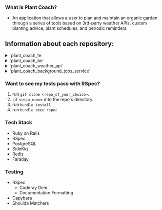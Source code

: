 ### What is Plant Coach?
- An application that allows a user to plan and maintain an organic garden through a series of tools based on 3rd-party weather APIs, custom planting advice, plant schedules, and periodic reminders.

## Information about each repository:
  <details>
    <summary> `plant_coach_fe` </summary>
    
    - Main tech: 
      - Rails
      - Bootstrap
    - Frontend application for the user interface.
  </details>
  
  <details>
    <summary> `plant_coach_be` </summary>
    
    - Main tech:
      - Rails
      - PostgreSQL
      - Faraday
      - Figaro
      - Circle CI
      - REST APIs
      - Heroku
      - JWT
    - Backend application containing most of the application logic
    - Manages the microservices
  </details>

  <details>
    <summary> `plant_coach_weather_api` </summary>
    
    - Main tech:
      - Rails
      - RSpec
    - Consumes the Open Weather API for weather data.
    - Consumes the Frost Date API to help a user determine when they can plan their garden.
  </details>

  <details>
    <summary> `plant_coach_background_jobs_service` </summary>
    
    - Main tech stack:
      - Rails
      - RSpec
      - Sidekiq
      - Redis
    - Schedules background worker jobs and managers the queues for sending users alerts.
  </details>


### Want to see my tests pass with RSpec?
1. run `git clone <repo_of_your_choice>`.
2. `cd <repo_name>` into the repo's directory.
3. run `bundle install`
4. run `bundle exec rspec`

### Tech Stack
- Ruby on Rails 
- RSpec
- PostgreSQL
- SideKiq
- Redis
- Faraday 

### Testing 
- RSpec
  - Coderay Gem
  - Documentation Formatting
- Capybara
- Shoulda Matchers
